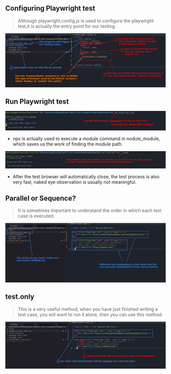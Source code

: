 ## **Configuring Playwright test**

> Although playwright.config.js is used to configure the playwirght test,it is actually the entry point for our testing.

![Alt set config of playwright](pic/05.jpg)

## **Run Playwright test**

![Alt npx playwright test](pic/06.jpg)

- npx is actually used to execute a module command in nodule_module, which saves us the work of finding the module path.

![Alt --headed](pic/07.jpg)

- After the test browser will automatically close, the test process is also very fast, naked eye observation is usually not meaningful.

## **Parallel or Sequence?**

> It is sometimes important to understand the order in which each test case is executed.

![Alt parallel or sequence](pic/08.jpg)

## **test.only**

> This is a very useful method, when you have just finished writing a test case, you will want to run it alone, then you can use this method.

![Alt .only](pic/09.jpg)
